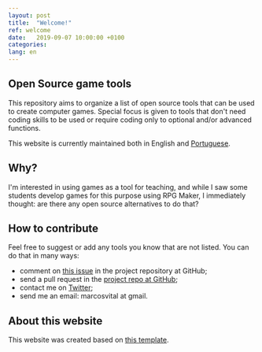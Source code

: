 ```yaml
---
layout: post
title:  "Welcome!"
ref: welcome
date:   2019-09-07 10:00:00 +0100
categories: 
lang: en
---
```


## Open Source game tools

This repository aims to organize a list of open source tools that can be used to create computer games. Special focus is given to tools that don't need coding skills to be used or require coding only to optional and/or advanced functions.

This website is currently maintained both in English and [Portuguese](https://marcosvital.github.io/open-game-tools/bem-vindo.html).

## Why?

I'm interested in using games as a tool for teaching, and while I saw some students develop games for this purpose using RPG Maker, I immediately thought: are there any open source alternatives to do that?    

## How to contribute

Feel free to suggest or add any tools you know that are not listed. You can do that in many ways:
- comment on [this issue](https://github.com/marcosvital/open-game-tools/issues/1) in the project repository at GitHub;
- send a pull request in the [project repo at GitHub](https://github.com/marcosvital/open-game-tools);
- contact me on [Twitter](https://twitter.com/marcosvcvital);
- send me an email: marcosvital at gmail.

## About this website

This website was created based on [this template](https://github.com/sylvaindurand/jekyll-multilingual).